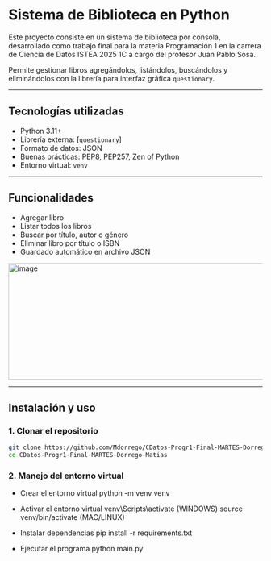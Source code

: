 # Sistema de Biblioteca en Python

Este proyecto consiste en un sistema de biblioteca por consola, desarrollado como trabajo final para la materia Programación 1 en la carrera de Ciencia de Datos ISTEA 2025 1C a cargo del profesor Juan Pablo Sosa.

Permite gestionar libros agregándolos, listándolos, buscándolos y eliminándolos con la librería para interfaz gráfica `questionary`.

---

## Tecnologías utilizadas

- Python 3.11+
- Librería externa: [`questionary`]
- Formato de datos: JSON
- Buenas prácticas: PEP8, PEP257, Zen of Python
- Entorno virtual: `venv`

---

## Funcionalidades

- Agregar libro
- Listar todos los libros
- Buscar por título, autor o género
- Eliminar libro por título o ISBN
- Guardado automático en archivo JSON

<img width="1140" height="231" alt="image" src="https://github.com/user-attachments/assets/1f294e17-f3df-4d4f-b0dc-da7779d89a55" />

---

## Instalación y uso
### 1. Clonar el repositorio

```bash
git clone https://github.com/Mdorrego/CDatos-Progr1-Final-MARTES-Dorrego-Matias.git
cd CDatos-Progr1-Final-MARTES-Dorrego-Matias
```

### 2. Manejo del entorno virtual

- Crear el entorno virtual
python -m venv venv

- Activar el entorno virtual
venv\Scripts\activate (WINDOWS)
source venv/bin/activate (MAC/LINUX)

- Instalar dependencias
pip install -r requirements.txt

- Ejecutar el programa
python main.py
